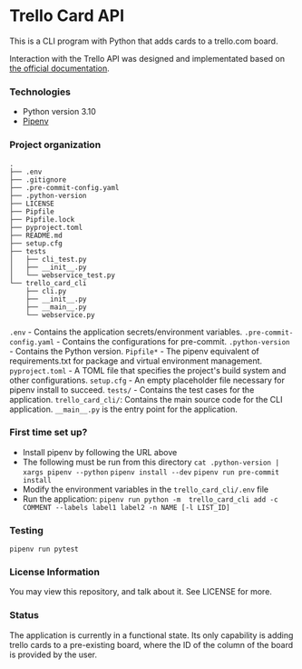 # Trello Card API

This is a CLI program with Python that adds cards to a trello.com board.

Interaction with the Trello API was designed and implementated based on [the
official documentation](https://developer.atlassian.com/cloud/trello/rest/api-group-cards/#api-cards-post).

### Technologies
- Python version 3.10
- [Pipenv](https://pipenv.pypa.io/en/latest/#install-pipenv-today)

### Project organization
```
.
├── .env
├── .gitignore
├── .pre-commit-config.yaml
├── .python-version
├── LICENSE
├── Pipfile
├── Pipfile.lock
├── pyproject.toml
├── README.md
├── setup.cfg
├── tests
│   ├── cli_test.py
│   ├── __init__.py
│   └── webservice_test.py
└── trello_card_cli
    ├── cli.py
    ├── __init__.py
    ├── __main__.py
    └── webservice.py
```
`.env` - Contains the application secrets/environment variables.
`.pre-commit-config.yaml` - Contains the configurations for pre-commit.
`.python-version` - Contains the Python version.
`Pipfile*` - The pipenv equivalent of requirements.txt for package and virtual environment management.
`pyproject.toml` - A TOML file that specifies the project's build system and other configurations.
`setup.cfg` - An empty placeholder file necessary for pipenv install to succeed.
`tests/` - Contains the test cases for the application.
`trello_card_cli/`: Contains the main source code for the CLI application. `__main__.py` is the entry point for the application.

### First time set up?
- Install pipenv by following the URL above
- The following must be run from this directory
`cat .python-version | xargs pipenv --python`
`pipenv install --dev`
`pipenv run pre-commit install`
- Modify the environment variables in the `trello_card_cli/.env` file
- Run the application:
`pipenv run python -m  trello_card_cli add -c COMMENT --labels label1 label2 -n NAME [-l LIST_ID]`


### Testing
`pipenv run pytest`

### License Information
You may view this repository, and talk about it. See LICENSE for more.

### Status
The application is currently in a functional state. Its only capability is adding trello cards to a pre-existing board, where the ID of the column of the board is provided by the user.
